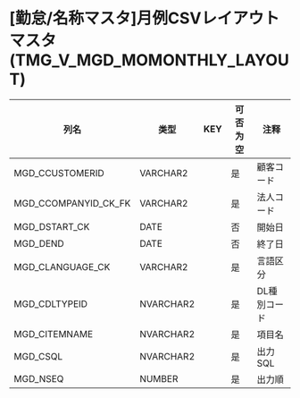 # [勤怠/名称マスタ]月例CSVレイアウトマスタ(TMG_V_MGD_MOMONTHLY_LAYOUT)
| 列名   | 类型   | KEY  | 可否为空 | 注释   |
| ---- | ---- | ---- | ---- | ---- |
|MGD_CCUSTOMERID|VARCHAR2||是|顧客コード|
|MGD_CCOMPANYID_CK_FK|VARCHAR2||是|法人コード|
|MGD_DSTART_CK|DATE||否|開始日|
|MGD_DEND|DATE||否|終了日|
|MGD_CLANGUAGE_CK|VARCHAR2||是|言語区分|
|MGD_CDLTYPEID|NVARCHAR2||是|DL種別コード|
|MGD_CITEMNAME|NVARCHAR2||是|項目名|
|MGD_CSQL|NVARCHAR2||是|出力SQL|
|MGD_NSEQ|NUMBER||是|出力順|
